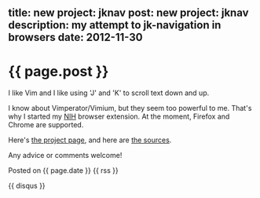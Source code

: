 title: new project: jknav
post: new project: jknav
description: my attempt to jk-navigation in browsers
date: 2012-11-30
---

# {{ page.post }}

I like Vim and I like using 'J' and 'K' to scroll text down and up.

I know about Vimperator/Vimium, but they seem too powerful to me.
That's why I started my [NIH](http://en.wikipedia.org/wiki/Not_invented_here)
browser extension. At the moment, Firefox and Chrome are supported.

Here's [the project page](/jknav.html), and here are 
[the sources](https://bitbucket.org/zserge/jknav).

Any advice or comments welcome!

Posted on {{ page.date }} {{ rss }}

{{ disqus }}

